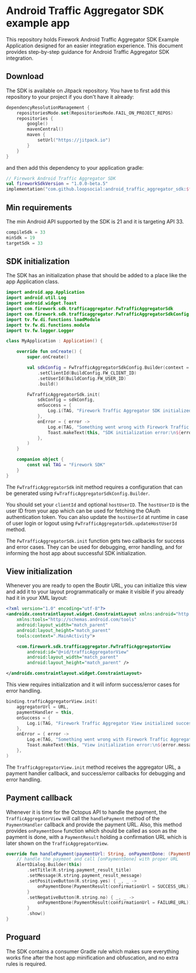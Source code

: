 # Android Traffic Aggregator SDK example app
This repository holds Firework Android Traffic Aggregator SDK Example Application designed for an easier integration experience.
This document provides step-by-step guidance for Android Traffic Aggregator SDK integration.

## Download
The SDK is available on Jitpack repository. You have to first add this repository to your project if you don't have it already:
```kotlin
dependencyResolutionManagement {
    repositoriesMode.set(RepositoriesMode.FAIL_ON_PROJECT_REPOS)
    repositories {
        google()
        mavenCentral()
        maven {
            setUrl("https://jitpack.io")
        }
    }
}
```

and then add this dependency to your application gradle:
```kotlin
// Firework Android Traffic Aggregator SDK
val fireworkSdkVersion = "1.0.0-beta.5"
implementation("com.github.loopsocial:android_traffic_aggregator_sdk:$fireworkSdkVersion")  
```

## Min requirements
The min Android API supported by the SDK is 21 and it is targeting API 33.
```groovy
compileSdk = 33
minSdk = 19
targetSdk = 33
```

## SDK initialization
The SDK has an initialization phase that should be added to a place like the app Application class.
```kotlin
import android.app.Application
import android.util.Log
import android.widget.Toast
import com.firework.sdk.trafficaggregator.FwTrafficAggregatorSdk
import com.firework.sdk.trafficaggregator.FwTrafficAggregatorSdkConfig
import tv.fw.di.functions.loadModule
import tv.fw.di.functions.module
import tv.fw.logger.Logger

class MyApplication : Application() {

    override fun onCreate() {
        super.onCreate()

        val sdkConfig = FwTrafficAggregatorSdkConfig.Builder(context = this)
            .setClientId(BuildConfig.FW_CLIENT_ID)
            .setUserId(BuildConfig.FW_USER_ID)
            .build()

        FwTrafficAggregatorSdk.init(
            sdkConfig = sdkConfig,
            onSuccess = {
                Log.i(TAG, "Firework Traffic Aggregator SDK initialized successfully")
            },
            onError = { error ->
                Log.e(TAG, "Something went wrong with Firework Traffic Aggregator SDK initialization: ${error.message}")
                Toast.makeText(this, "SDK initialization error:\n${error.message}", Toast.LENGTH_LONG).show()
            },
        )
    }

    companion object {
        const val TAG = "Firework SDK"
    }
}
```

The `FwTrafficAggregatorSdk` init method requires a configuration that can be generated using `FwTrafficAggregatorSdkConfig.Builder`.

You should set your `clientId` and optional `hostUserID`. The `hostUserID` is the user ID from your app which can be used for fetching the OAuth authentication token. You can also update the `hostUserId` at runtime in case of user login or logout using `FwTrafficAggregatorSdk.updateHostUserId` method.

The `FwTrafficAggregatorSdk.init` function gets two callbacks for success and error cases. They can be used for debugging, error handling, and for informing the host app about successful SDK initialization.

## View initialization
Whenever you are ready to open the Boutir URL, you can initialize this view and add it to your layout programmatically or make it visible if you already had it in your XML layout:
```xml
<?xml version="1.0" encoding="utf-8"?>
<androidx.constraintlayout.widget.ConstraintLayout xmlns:android="http://schemas.android.com/apk/res/android"
    xmlns:tools="http://schemas.android.com/tools"
    android:layout_width="match_parent"
    android:layout_height="match_parent"
    tools:context=".MainActivity">

    <com.firework.sdk.trafficaggregator.FwTrafficAggregatorView
        android:id="@+id/trafficAggregatorView"
        android:layout_width="match_parent"
        android:layout_height="match_parent" />

</androidx.constraintlayout.widget.ConstraintLayout>

```

This view requires initialization and it will inform success/error cases for error handling.
```kotlin
binding.trafficAggregatorView.init(
    aggregatorUrl = URL,
    paymentHandler = this,
    onSuccess = {
        Log.i(TAG, "Firework Traffic Aggregator View initialized successfully")
    },
    onError = { error ->
        Log.e(TAG, "Something went wrong with Firework Traffic Aggregator View initialization: ${error.message}")
        Toast.makeText(this, "View initialization error:\n${error.message}", Toast.LENGTH_LONG).show()
    },
)
```

The `TrafficAggregatorView.init` method receives the aggregator URL, a payment handler callback, and success/error callbacks for debugging and error handling.

## Payment callback
Whenever it is time for the Octopus API to handle the payment, the `TrafficAggregatorView` will call the `handlePayment` method of the `PaymentHandler` callback and provide the payment URL.
Also, this method provides `onPaymentDone` function which should be called as soon as the payment is done, with a `PaymentResult` holding a confirmation URL which is later shown on the `TrafficAggregatorView`.
```kotlin
override fun handlePayment(paymentUrl: String, onPaymentDone: (PaymentResult) -> Unit) {
    // handle the payment and call [onPaymentDone] with proper URL
    AlertDialog.Builder(this)
        .setTitle(R.string.payment_result_title)
        .setMessage(R.string.payment_result_message)
        .setPositiveButton(R.string.yes) { _, _ ->
            onPaymentDone(PaymentResult(confirmationUrl = SUCCESS_URL))
        }
        .setNegativeButton(R.string.no) { _, _ ->
            onPaymentDone(PaymentResult(confirmationUrl = FAILURE_URL))
        }
        .show()
}
```

## Proguard
The SDK contains a consumer Gradle rule which makes sure everything works fine after the host app minification and obfuscation, and no extra rules is required.
